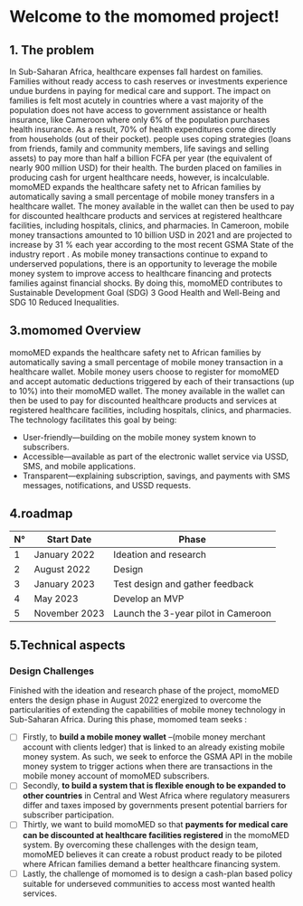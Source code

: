 # Welcome to the momomed project!

## 1. The problem
In Sub-Saharan Africa, healthcare expenses fall hardest on families. Families without ready access to cash reserves or investments experience undue burdens in paying for medical care and support. The impact on families is felt most acutely in countries where a vast majority of the population does not have access to government assistance or health insurance, like Cameroon where only 6% of the population purchases health insurance. As a result, 70% of health expenditures come directly from households (out of their pocket). people  uses coping strategies (loans from friends, family and community members, life savings and selling assets)  to pay more than half a billion FCFA per year (the equivalent of nearly 900 million USD) for their health. The burden placed on families in producing cash for urgent healthcare needs, however, is incalculable.
momoMED expands the healthcare safety net to African families by automatically saving a small percentage of mobile money transfers in a healthcare wallet. The money available in the wallet can then be used to pay for discounted healthcare products and services at registered healthcare facilities, including hospitals, clinics, and pharmacies. In Cameroon, mobile money transactions amounted to 10 billion USD  in 2021 and are projected to increase by 31 % each year according to the most recent  GSMA State of the industry report . As mobile money transactions continue to expand to underserved populations, there is an opportunity to leverage the mobile money system to improve access to healthcare financing and protects families against financial shocks. By doing this, momoMED contributes to Sustainable Development Goal (SDG) 3 Good Health and Well-Being and SDG 10 Reduced Inequalities.

## 3.momomed Overview
momoMED expands the healthcare safety net to African families by automatically saving a small percentage of mobile money transaction in a healthcare wallet. Mobile money users choose to register for momoMED and accept automatic deductions triggered by each of their transactions (up to 10%) into their momoMED wallet. The money available in the wallet can then be used to pay for discounted healthcare products and services at registered healthcare facilities, including hospitals, clinics, and pharmacies. 
The technology facilitates this goal by being: 
* User-friendly—building on the mobile money system known to subscribers.
* Accessible—available as part of the electronic wallet service via USSD, SMS, and mobile applications.
* Transparent—explaining subscription, savings, and payments with SMS messages, notifications, and USSD requests.

## 4.roadmap
|N° | Start Date| Phase |
|---|-----|-------|
|1 | January 2022 | Ideation and research|
|2|August 2022 | Design|
|3| January 2023| Test design and gather feedback|
|4| May 2023| Develop an MVP|
|5| November 2023| Launch the 3-year pilot in Cameroon|

## 5.Technical aspects
### Design Challenges
Finished with the ideation and research phase of the project, momoMED enters the design phase in August 2022 energized to overcome the particularities of extending the capabilities of mobile money technology in Sub-Saharan Africa. 
During this phase, momomed team seeks :

- [ ] Firstly, to **build a mobile money wallet** –(mobile money merchant account with clients ledger) that is linked to an already existing mobile money system. As such, we seek to enforce the GSMA API in the mobile money system to trigger actions when there are transactions in the mobile money account of momoMED subscribers. 
- [ ] Secondly, **to build a system that is flexible enough to be expanded to other countries** in Central and West Africa where regulatory measurers differ and taxes imposed by governments present potential barriers for subscriber participation.
- [ ] Thirtly, we want to build momoMED so that **payments for medical care can be discounted at healthcare facilities registered** in the momoMED system. By overcoming these challenges with the design team, momoMED believes it can create a robust product ready to be piloted where African families demand a better healthcare financing system.
- [ ] Lastly, the challenge of momomed is to design a cash-plan based policy suitable for underseved communities to access most wanted health services.
